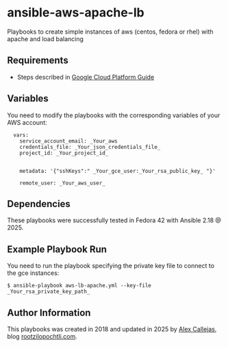 # ansible-aws-apache-lb

Playbooks to create simple instances of aws (centos, fedora or rhel) with apache and load balancing

Requirements
------------

+ Steps described in [Google Cloud Platform Guide](http://docs.ansible.com/ansible/latest/scenario_guides/guide_gce.html)

Variables
--------------

You need to modify the playbooks with the corresponding variables of your AWS account:

```
  vars:
    service_account_email: _Your_aws
    credentials_file: _Your_json_credentials_file_
    project_id: _Your_project_id_


    metadata: '{"sshKeys":" _Your_gce_user:_Your_rsa_public_key_ "}'

    remote_user: _Your_aws_user_

```

Dependencies
------------

These playbooks were successfully tested in Fedora 42 with Ansible 2.18 @ 2025.

Example Playbook Run
----------------

You need to run the playbook specifying the private key file to connect to the gce instances:

```
$ ansible-playbook aws-lb-apache.yml --key-file _Your_rsa_private_key_path_
```

Author Information
------------------

This playbooks was created in 2018 and updated in 2025 by [Alex Callejas](https://www.x.com/dark_axl), blog [rootzilopochtli.com](https://www.rootzilopochtli.com/).
